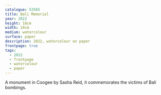 ```yaml
---
catalogue: 52565
title: Bali Memorial
year: 2022
height: 18cm
width: 24cm
medium: watercolour
surface: paper
description: 2022, watercolour on paper
frontpage: true
tags: 
  - 2022
  - frontpage
  - watercolour
  - paper
---
```

A monument in Coogee by Sasha Reid, it commemorates the victims of Bali bombings.
